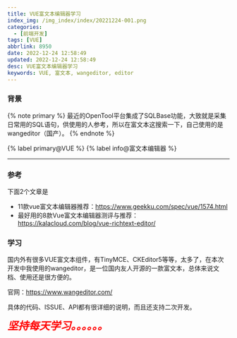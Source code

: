 ```yaml
---
title: VUE富文本编辑器学习
index_img: /img_index/index/20221224-001.png
categories:
  - [前端开发]
tags: [VUE]
abbrlink: 8950
date: 2022-12-24 12:58:49
updated: 2022-12-24 12:58:49
desc: VUE富文本编辑器学习
keywords: VUE, 富文本, wangeditor, editor
---
```




### 背景
{% note primary %}
最近的OpenTool平台集成了SQLBase功能，大致就是采集日常用的SQL语句，供使用的人参考，所以在富文本这搜索一下，自己使用的是wangeditor（国产）。
{% endnote %}

{% label primary@VUE %} {% label info@富文本编辑器 %}


<!--more-->
<hr />

### 参考

下面2个文章是
- 11款vue富文本编辑器推荐：https://www.geekku.com/spec/vue/1574.html
- 最好用的8款Vue富文本编辑器测评与推荐：https://kalacloud.com/blog/vue-richtext-editor/

### 学习

国内外有很多VUE富文本组件，有TinyMCE、CKEditor5等等，太多了，在本次开发中我使用的wangeditor，是一位国内友人开源的一款富文本，总体来说文档、使用还是很方便的。

官网：https://www.wangeditor.com/

具体的代码、ISSUE、API都有很详细的说明，而且还支持二次开发。

<font size=5.5 color='red'>***坚持每天学习。。。。。。***</font>
